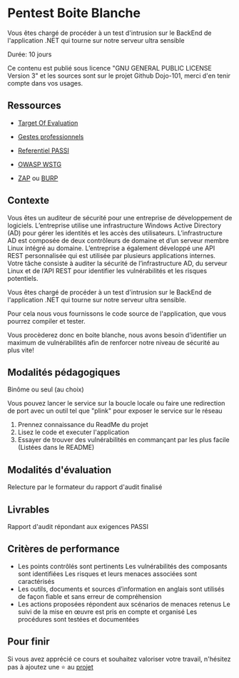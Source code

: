 # Pentest Boite Blanche

Vous êtes chargé de procéder à un test d'intrusion sur le BackEnd de l'application .NET qui tourne sur notre serveur ultra sensible

Durée: 10 jours

Ce contenu est publié sous licence "GNU GENERAL PUBLIC LICENSE Version 3" et les sources sont sur le projet Github Dojo-101, merci d'en tenir compte dans vos usages.

## Ressources

* [Target Of Evaluation](https://github.com/Aif4thah/Vulnerable-Light-Apps)

* [Gestes professionnels](https://github.com/Aif4thah/Dojo-101)

* [Referentiel PASSI](https://cyber.gouv.fr/referentiels-dexigences-pour-la-qualification)

* [OWASP WSTG](https://owasp.org/www-project-web-security-testing-guide/)

* [ZAP](https://www.zaproxy.org/) ou [BURP](https://portswigger.net/burp/communitydownload)


## Contexte

Vous êtes un auditeur de sécurité pour une entreprise de développement de logiciels. L’entreprise utilise une infrastructure Windows Active Directory (AD) pour gérer les identités et les accès des utilisateurs. L’infrastructure AD est composée de deux contrôleurs de domaine et d’un serveur membre Linux intégré au domaine. L’entreprise a également développé une API REST personnalisée qui est utilisée par plusieurs applications internes. Votre tâche consiste à auditer la sécurité de l’infrastructure AD, du serveur Linux et de l’API REST pour identifier les vulnérabilités et les risques potentiels.

Vous êtes chargé de procéder à un test d'intrusion sur le BackEnd de l'application .NET qui tourne sur notre serveur ultra sensible.

Pour cela nous vous fournissons le code source de l'application, que vous pourrez compiler et tester.

Vous procèderez donc en boite blanche, nous avons besoin d'identifier un maximum de vulnérabilités afin de renforcer notre niveau de sécurité au plus vite!

## Modalités pédagogiques

Binôme ou seul (au choix)

Vous pouvez lancer le service sur la boucle locale ou faire une redirection de port avec un outil tel que "plink" pour exposer le service sur le réseau

1. Prennez connaissance du ReadMe du projet
2. Lisez le code et executer l'application
3. Essayer de trouver des vulnérabilités en commançant par les plus facile (Listées dans le README)


## Modalités d'évaluation

Relecture par le formateur du rapport d'audit finalisé

## Livrables

Rapport d'audit répondant aux exigences PASSI

## Critères de performance

* Les points contrôlés sont pertinents Les vulnérabilités des composants sont identifiées Les risques et leurs menaces associées sont caractérisés 
* Les outils, documents et sources d’information en anglais sont utilisés de façon fiable et sans erreur de compréhension
* Les actions proposées répondent aux scénarios de menaces retenus Le suivi de la mise en œuvre est pris en compte et organisé Les procédures sont testées et documentées

## Pour finir

Si vous avez apprécié ce cours et souhaitez valoriser votre travail, n'hésitez pas à ajoutez une ⭐ au [projet](https://github.com/Aif4thah/Dojo-101)